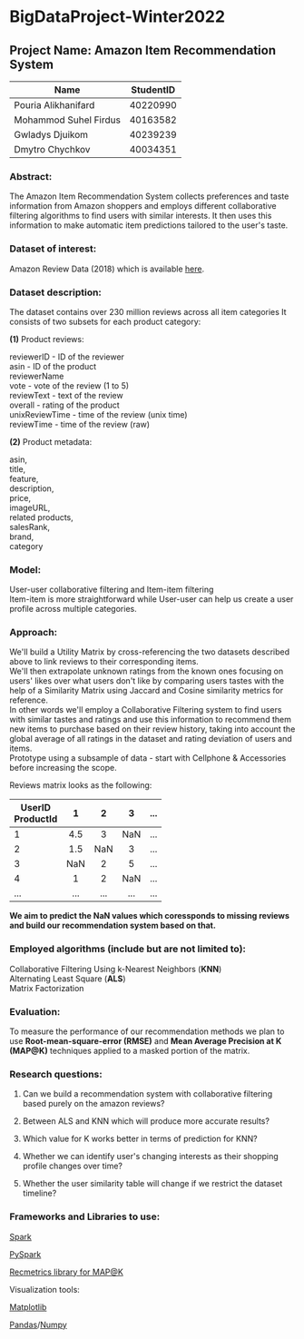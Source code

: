 
# BigDataProject-Winter2022

## Project Name: Amazon Item Recommendation System

| Name                  | StudentID |  
|-----------------------|:---------:|
| Pouria Alikhanifard   | 40220990  | 
| Mohammod Suhel Firdus | 40163582  |  
| Gwladys Djuikom       | 40239239  |
| Dmytro Chychkov       | 40034351  | 


### Abstract:
The Amazon Item Recommendation System collects preferences and taste information from Amazon shoppers and employs different collaborative filtering algorithms 
to find users with similar interests. It then uses this information to make automatic item predictions tailored to the user's taste.

### Dataset of interest: 
Amazon Review Data (2018) which is available [here](https://nijianmo.github.io/amazon/index.html).

### Dataset description:
The dataset contains over 230 million reviews across all item categories 
It consists of two subsets for each product category: <br> 

**(1)** Product reviews: <br>

reviewerID - ID of the reviewer <br>
asin - ID of the product<br>
reviewerName<br>
vote - vote of the review (1 to 5) <br>
reviewText - text of the review <br> 
overall - rating of the product <br>
unixReviewTime - time of the review (unix time) <br>
reviewTime - time of the review (raw) <br>

**(2)** Product metadata:

asin,<br>
title,<br>
feature,<br>
description,<br>
price,<br>
imageURL,<br>
related products,<br>
salesRank,<br>
brand,<br>
category

### Model: 
User-user collaborative filtering and Item-item filtering <br>
Item-item is more straightforward while User-user can help us create a user profile across multiple categories.

### Approach:

We'll build a Utility Matrix by cross-referencing the two datasets described above to link reviews to their corresponding items.<br>
We'll then extrapolate unknown ratings from the known ones focusing on users' likes over what users don't like by comparing users tastes with the help of a Similarity Matrix using Jaccard and Cosine similarity metrics for reference.<br>
In other words we'll employ a Collaborative Filtering system to find users with similar tastes and ratings and use this information to recommend them new items to purchase based on their review history, taking into account the global average of all ratings in the dataset and rating deviation of users and items.<br> 
Prototype using a subsample of data - start with Cellphone & Accessories before increasing the scope.<br> 

Reviews matrix looks as the following:

| UserID<br/>ProductId |  1  |  2  |  3  | ... |
|----------------------|:---:|:---:|:---:|:---:|
| 1                    | 4.5 |  3  | NaN | ... |
| 2                    | 1.5 |  NaN  |  3  | ... |
| 3                    |  NaN  |  2  |  5  | ... |
| 4                    |  1  |  2  | NaN | ... |
| ...                  | ... | ... | ... | ... |

<b> We aim to predict the NaN values which coressponds to missing reviews and build our recommendation system based on that. </b>


### Employed algorithms (include but are not limited to): <br>
Collaborative Filtering Using k-Nearest Neighbors (**KNN**)<br>
Alternating Least Square (**ALS**) <br>
Matrix Factorization<br>

### Evaluation: 
To measure the performance of our recommendation methods we plan to use <b>Root-mean-square-error (RMSE)</b> and <b>Mean Average Precision at K (MAP@K)</b> techniques applied to a masked portion of the matrix.

### Research questions: 

1) Can we build a recommendation system with collaborative filtering based purely on the amazon reviews?<br>

2) Between ALS and KNN which will produce more accurate results?<br>

3) Which value for K works better in terms of prediction for KNN?<br>

4) Whether we can identify user's changing interests as their shopping profile changes over time?<br>

5) Whether the user similarity table will change if we restrict the dataset timeline?

### Frameworks and Libraries to use:

[Spark](https://spark.apache.org/docs/latest/)

[PySpark](https://spark.apache.org/docs/latest/api/python/)

[Recmetrics library for MAP@K](https://github.com/statisticianinstilettos/recmetrics)

Visualization tools:<br>

[Matplotlib](https://matplotlib.org/) 

[Pandas](https://pandas.pydata.org)/[Numpy](https://numpy.org/) 

